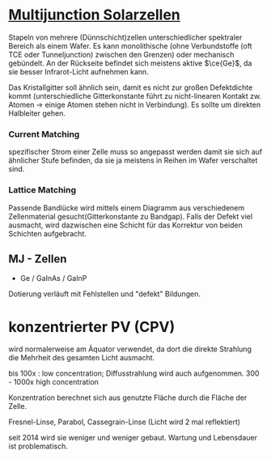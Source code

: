 # [Multijunction Solarzellen](file:///D:/Docs/UNI_Master/PV2_TechnologieCharakterisierungPV/WPV2-SS22-Folien-13_MJ_CPV.pdf)
Stapeln von mehrere (Dünnschicht)zellen unterschiedlicher spektraler Bereich als einem Wafer.
Es kann monolithische (ohne Verbundstoffe (oft TCE oder Tunneljunction) zwischen den Grenzen) oder mechanisch gebündelt.
An der Rückseite befindet sich meistens aktive $\ce{Ge}$, da sie besser Infrarot-Licht aufnehmen kann.

Das Kristallgitter soll ähnlich sein, damit es nicht zur großen Defektdichte kommt (unterschiedliche Gitterkonstante führt zu nicht-linearen Kontakt zw. Atomen -> einige Atomen stehen nicht in Verbindung). Es sollte um direkten Halbleiter gehen.

### Current Matching
spezifischer Strom einer Zelle muss so angepasst werden damit sie sich auf ähnlicher Stufe befinden, da sie ja meistens in Reihen im Wafer verschaltet sind.

### Lattice Matching
Passende Bandlücke wird mittels einem Diagramm aus verschiedenem Zellenmaterial gesucht(Gitterkonstante zu Bandgap). Falls der Defekt viel ausmacht, wird dazwischen eine Schicht für das Korrektur von beiden Schichten aufgebracht.

## MJ - Zellen
- Ge / GaInAs / GaInP

Dotierung verläuft mit Fehlstellen und "defekt" Bildungen.

# konzentrierter PV (CPV)
wird normalerweise am Äquator verwendet, da dort die direkte Strahlung die Mehrheit des gesamten Licht ausmacht.

bis 100x : low concentration; Diffusstrahlung wird auch aufgenommen.
300 - 1000x high concentration

Konzentration berechnet sich aus genutzte Fläche durch die Fläche der Zelle.

Fresnel-Linse, Parabol, Cassegrain-Linse (Licht wird 2 mal reflektiert)

seit 2014 wird sie weniger und weniger gebaut. Wartung und Lebensdauer ist problematisch.
